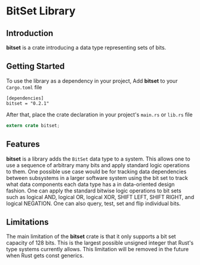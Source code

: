 # BitSet Library

## Introduction
**bitset** is a crate introducing a data type representing sets of bits.

## Getting Started
To use the library as a dependency in your project, Add **bitset** to your 
`Cargo.toml` file

```ignore
[dependencies]
bitset = "0.2.1"
```

After that, place the crate declaration in your project's `main.rs` 
or `lib.rs` file

```rust
extern crate bitset;
```

## Features
**bitset** is a library adds the `BitSet` data type to a system. This allows
one to use a sequence of arbitrary many bits and apply standard logic operations
to them. One possible use case would be for tracking data dependencies between 
subsystems in a larger software system using the bit set to track what data 
components each data type has a in data-oriented design fashion. One can apply
the standard bitwise logic operations to bit sets such as logical AND, logical 
OR, logical XOR, SHIFT LEFT, SHIFT RIGHT, and logical NEGATION. One can also 
query, test, set and flip individual bits.

## Limitations
The main limitation of the **bitset** crate is that it only supports a bit set 
capacity of 128 bits. This is the largest possible unsigned integer that Rust's
type systems currently allows. This limitation will be removed in the future
when Rust gets const generics.

